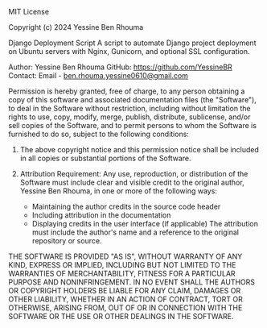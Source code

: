 MIT License

Copyright (c) 2024 Yessine Ben Rhouma

Django Deployment Script
A script to automate Django project deployment on Ubuntu servers
with Nginx, Gunicorn, and optional SSL configuration.

Author: Yessine Ben Rhouma
GitHub: https://github.com/YessineBR
Contact: Email - ben.rhouma.yessine0610@gmail.com

Permission is hereby granted, free of charge, to any person obtaining a copy
of this software and associated documentation files (the "Software"), to deal
in the Software without restriction, including without limitation the rights
to use, copy, modify, merge, publish, distribute, sublicense, and/or sell
copies of the Software, and to permit persons to whom the Software is
furnished to do so, subject to the following conditions:

1. The above copyright notice and this permission notice shall be included in all
   copies or substantial portions of the Software.

2. Attribution Requirement: Any use, reproduction, or distribution of the Software
   must include clear and visible credit to the original author, Yessine Ben Rhouma,
   in one or more of the following ways:
   - Maintaining the author credits in the source code header
   - Including attribution in the documentation
   - Displaying credits in the user interface (if applicable)
   The attribution must include the author's name and a reference to the original
   repository or source.

THE SOFTWARE IS PROVIDED "AS IS", WITHOUT WARRANTY OF ANY KIND, EXPRESS OR
IMPLIED, INCLUDING BUT NOT LIMITED TO THE WARRANTIES OF MERCHANTABILITY,
FITNESS FOR A PARTICULAR PURPOSE AND NONINFRINGEMENT. IN NO EVENT SHALL THE
AUTHORS OR COPYRIGHT HOLDERS BE LIABLE FOR ANY CLAIM, DAMAGES OR OTHER
LIABILITY, WHETHER IN AN ACTION OF CONTRACT, TORT OR OTHERWISE, ARISING FROM,
OUT OF OR IN CONNECTION WITH THE SOFTWARE OR THE USE OR OTHER DEALINGS IN THE
SOFTWARE.